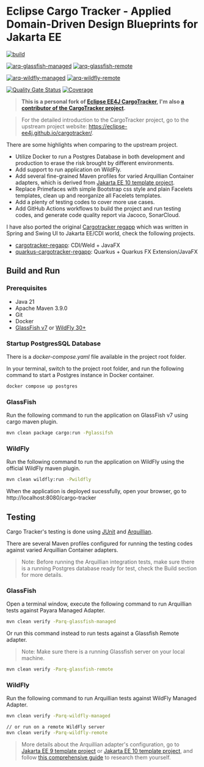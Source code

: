 # Eclipse Cargo Tracker - Applied Domain-Driven Design Blueprints for Jakarta EE

[![build](https://github.com/hantsy/cargotracker/actions/workflows/build.yml/badge.svg)](https://github.com/hantsy/cargotracker/actions/workflows/build.yml)

[![arq-glassfish-managed](https://github.com/hantsy/cargotracker/actions/workflows/arq-glassfish-managed.yml/badge.svg)](https://github.com/hantsy/cargotracker/actions/workflows/arq-glassfish-managed.yml)
[![arq-glassfish-remote](https://github.com/hantsy/cargotracker/actions/workflows/arq-glassfish-remote.yml/badge.svg)](https://github.com/hantsy/cargotracker/actions/workflows/arq-glassfish-remote.yml)

[![arq-wildfly-managed](https://github.com/hantsy/cargotracker/actions/workflows/arq-wildfly-managed.yml/badge.svg)](https://github.com/hantsy/cargotracker/actions/workflows/arq-wildfly-managed.yml)
[![arq-wildfly-remote](https://github.com/hantsy/cargotracker/actions/workflows/arq-wildfly-remote.yml/badge.svg)](https://github.com/hantsy/cargotracker/actions/workflows/arq-wildfly-remote.yml)

[![Quality Gate Status](https://sonarcloud.io/api/project_badges/measure?project=hantsy_cargotracker&metric=alert_status)](https://sonarcloud.io/dashboard?id=hantsy_cargotracker)
[![Coverage](https://sonarcloud.io/api/project_badges/measure?project=hantsy_cargotracker&metric=coverage)](https://sonarcloud.io/dashboard?id=hantsy_cargotracker)

> **This is a personal fork of [Eclipse EE4J CargoTracker](https://github.com/eclipse-ee4j/cargotracker), I'm also [a contributor of the CargoTracker project](https://github.com/eclipse-ee4j/cargotracker/graphs/contributors).**

> For the detailed introduction to the CargoTracker project, go to the upstream project website: https://eclipse-ee4j.github.io/cargotracker/.

There are some highlights when comparing to the upstream project.

* Utilize Docker to run a Postgres Database in both development and production to erase the risk brought by different environments.
* Add support to run application on WildFly.
* Add several fine-grained Maven profiles for varied Arquillian Container adapters, which is derived from [Jakarta EE 10 template project](https://github.com/hantsy/jakartaee10-starter-boilerplate).
* Replace Primefaces with simple Bootstrap css style and plain Facelets templates, clean up and reorganize all Facelets templates.
* Add a plenty of testing codes to cover more use cases.
* Add GitHub Actions workflows to build the project and run testing codes, and generate code quality report via Jacoco, SonarCloud.

I have also ported the original [Cargotracker regapp](https://github.com/citerus/dddsample-regapp) which was written in Spring and Swing UI to Jakarta EE/CDI world, check the following projects.
* [cargotracker-regapp](https://github.com/hantsy/cargotracker-regapp): CDI/Weld + JavaFX
* [quarkus-cargotracker-regapp](https://github.com/hantsy/quarkus-cargotracker-regapp): Quarkus + Quarkus FX Extension/JavaFX

## Build and Run 

### Prerequisites

* Java 21
* Apache Maven 3.9.0
* Git
* Docker
* [GlassFish v7](https://github.com/eclipse-ee4j/glassfish) or [WildFly 30+](https://www.wildfly.org)

### Startup PostgresSQL Database

There is a *docker-compose.yaml* file available in the project root folder.

In your terminal, switch to the project root folder, and run the following command to start a Postgres instance in Docker container.

```bash
docker compose up postgres
```

### GlassFish

Run the following command to run the application on GlassFish v7 using cargo maven plugin.

```bash
mvn clean package cargo:run -Pglassifsh
```
### WildFly 

Run the following command to run the application on WildFly using the official WildFly maven plugin.

```bash
mvn clean wildfly:run -Pwildfly
```
When the application is deployed sucessfully, open your browser, go to http://localhost:8080/cargo-tracker

## Testing

Cargo Tracker's testing is done using [JUnit](https://junit.org) and [Arquillian](http://arquillian.org/). 

There are several Maven profiles configured for running the testing codes against varied Arquillian Container adapters.

> Note: Before running the Arquillian integration tests, make sure there is a running Postgres database ready for test, check the Build section for more details.

###  GlassFish

Open a terminal window, execute the following command to run Arquillian tests against Payara Managed Adapter.

```bash
mvn clean verify -Parq-glassfish-managed
```

Or run this command instead to run tests against a Glassfish Remote adapter.

> Note: Make sure there is a running Glassfish server on your local machine.

```bash 
mvn clean verify -Parq-glassfish-remote 
```

###  WildFly

Run the following command to run Arquillian tests against WildFly Managed Adapter.

```bash
mvn clean verify -Parq-wildfly-managed

// or run on a remote WildFly server
mvn clean verify -Parq-wildfly-remote 
```

> More details about the Arquillian adapter's configuration, go to [Jakarta EE 9 template project](https://github.com/hantsy/jakartaee9-starter-boilerplate) or [Jakarta EE 10 template project](https://github.com/hantsy/jakartaee10-starter-boilerplate), and follow [this comprehensive guide](https://hantsy.github.io/jakartaee9-starter-boilerplate/) to research them yourself.
